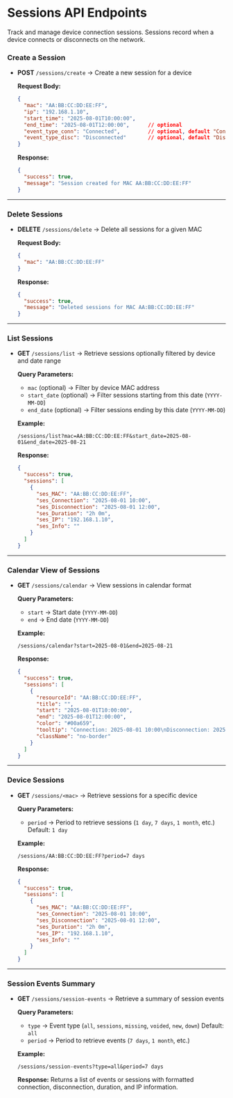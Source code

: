 # Sessions API Endpoints

Track and manage device connection sessions. Sessions record when a device connects or disconnects on the network.

### Create a Session

* **POST** `/sessions/create` → Create a new session for a device

  **Request Body:**

  ```json
  {
    "mac": "AA:BB:CC:DD:EE:FF",
    "ip": "192.168.1.10",
    "start_time": "2025-08-01T10:00:00",
    "end_time": "2025-08-01T12:00:00",      // optional
    "event_type_conn": "Connected",         // optional, default "Connected"
    "event_type_disc": "Disconnected"       // optional, default "Disconnected"
  }
  ```

  **Response:**

  ```json
  {
    "success": true,
    "message": "Session created for MAC AA:BB:CC:DD:EE:FF"
  }
  ```

---

### Delete Sessions

* **DELETE** `/sessions/delete` → Delete all sessions for a given MAC

  **Request Body:**

  ```json
  {
    "mac": "AA:BB:CC:DD:EE:FF"
  }
  ```

  **Response:**

  ```json
  {
    "success": true,
    "message": "Deleted sessions for MAC AA:BB:CC:DD:EE:FF"
  }
  ```

---

### List Sessions

* **GET** `/sessions/list` → Retrieve sessions optionally filtered by device and date range

  **Query Parameters:**

  * `mac` (optional) → Filter by device MAC address
  * `start_date` (optional) → Filter sessions starting from this date (`YYYY-MM-DD`)
  * `end_date` (optional) → Filter sessions ending by this date (`YYYY-MM-DD`)

  **Example:**

  ```
  /sessions/list?mac=AA:BB:CC:DD:EE:FF&start_date=2025-08-01&end_date=2025-08-21
  ```

  **Response:**

  ```json
  {
    "success": true,
    "sessions": [
      {
        "ses_MAC": "AA:BB:CC:DD:EE:FF",
        "ses_Connection": "2025-08-01 10:00",
        "ses_Disconnection": "2025-08-01 12:00",
        "ses_Duration": "2h 0m",
        "ses_IP": "192.168.1.10",
        "ses_Info": ""
      }
    ]
  }
  ```

---

### Calendar View of Sessions

* **GET** `/sessions/calendar` → View sessions in calendar format

  **Query Parameters:**

  * `start` → Start date (`YYYY-MM-DD`)
  * `end` → End date (`YYYY-MM-DD`)

  **Example:**

  ```
  /sessions/calendar?start=2025-08-01&end=2025-08-21
  ```

  **Response:**

  ```json
  {
    "success": true,
    "sessions": [
      {
        "resourceId": "AA:BB:CC:DD:EE:FF",
        "title": "",
        "start": "2025-08-01T10:00:00",
        "end": "2025-08-01T12:00:00",
        "color": "#00a659",
        "tooltip": "Connection: 2025-08-01 10:00\nDisconnection: 2025-08-01 12:00\nIP: 192.168.1.10",
        "className": "no-border"
      }
    ]
  }
  ```

---

### Device Sessions

* **GET** `/sessions/<mac>` → Retrieve sessions for a specific device

  **Query Parameters:**

  * `period` → Period to retrieve sessions (`1 day`, `7 days`, `1 month`, etc.)
    Default: `1 day`

  **Example:**

  ```
  /sessions/AA:BB:CC:DD:EE:FF?period=7 days
  ```

  **Response:**

  ```json
  {
    "success": true,
    "sessions": [
      {
        "ses_MAC": "AA:BB:CC:DD:EE:FF",
        "ses_Connection": "2025-08-01 10:00",
        "ses_Disconnection": "2025-08-01 12:00",
        "ses_Duration": "2h 0m",
        "ses_IP": "192.168.1.10",
        "ses_Info": ""
      }
    ]
  }
  ```

---

### Session Events Summary

* **GET** `/sessions/session-events` → Retrieve a summary of session events

  **Query Parameters:**

  * `type` → Event type (`all`, `sessions`, `missing`, `voided`, `new`, `down`)
    Default: `all`
  * `period` → Period to retrieve events (`7 days`, `1 month`, etc.)

  **Example:**

  ```
  /sessions/session-events?type=all&period=7 days
  ```

  **Response:**
  Returns a list of events or sessions with formatted connection, disconnection, duration, and IP information.

